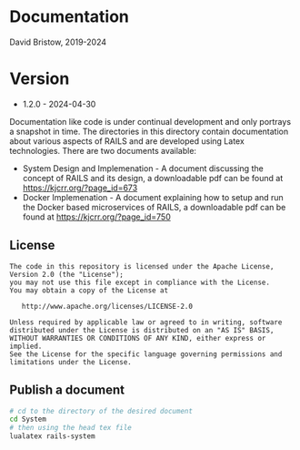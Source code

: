 # Documentation
David Bristow, 2019-2024

# Version
* 1.2.0 - 2024-04-30

Documentation like code is under continual development and only portrays a snapshot in time. The directories in this directory contain documentation about various aspects of RAILS and are developed using Latex technologies.
There are two documents available:
* System Design and Implemenation - A document discussing the concept of RAILS and its design,  a downloadable pdf can be found at https://kjcrr.org/?page_id=673
* Docker Implemenation - A document explaining how to setup and run the Docker based microservices of RAILS, a downloadable pdf can be found at https://kjcrr.org/?page_id=750

## License

    The code in this repository is licensed under the Apache License, Version 2.0 (the "License");
    you may not use this file except in compliance with the License.
    You may obtain a copy of the License at

       http://www.apache.org/licenses/LICENSE-2.0

    Unless required by applicable law or agreed to in writing, software
    distributed under the License is distributed on an "AS IS" BASIS,
    WITHOUT WARRANTIES OR CONDITIONS OF ANY KIND, either express or implied.
    See the License for the specific language governing permissions and
    limitations under the License.

## Publish a document

``` bash
# cd to the directory of the desired document
cd System
# then using the head tex file
lualatex rails-system
